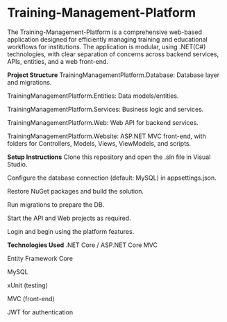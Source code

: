 
# Training-Management-Platform

The Training-Management-Platform is a comprehensive web-based application designed for efficiently managing training and educational workflows for institutions. The application is modular, using .NET(C#) technologies, with clear separation of concerns across backend services, APIs, entities, and a web front-end.

**Project Structure**
TrainingManagementPlatform.Database: Database layer and migrations.

TrainingManagementPlatform.Entities: Data models/entities.

TrainingManagementPlatform.Services: Business logic and services.

TrainingManagementPlatform.Web: Web API for backend services.

TrainingManagementPlatform.Website: ASP.NET MVC front-end, with folders for Controllers, Models, Views, ViewModels, and scripts.


**Setup Instructions**
Clone this repository and open the .sln file in Visual Studio.

Configure the database connection (default: MySQL) in appsettings.json.

Restore NuGet packages and build the solution.

Run migrations to prepare the DB.

Start the API and Web projects as required.

Login and begin using the platform features.

**Technologies Used**
.NET Core / ASP.NET Core MVC

Entity Framework Core

MySQL

xUnit (testing)

MVC (front-end)

JWT for authentication
